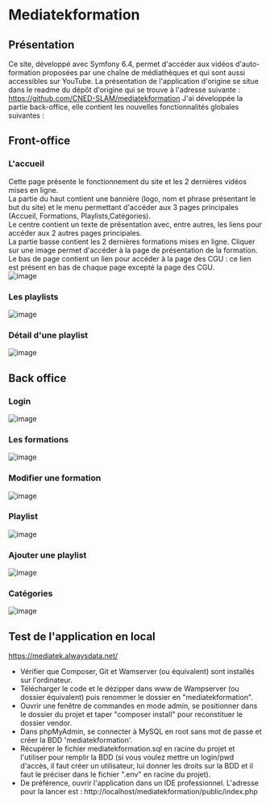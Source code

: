 # Mediatekformation
## Présentation
Ce site, développé avec Symfony 6.4, permet d'accéder aux vidéos d'auto-formation proposées par une chaîne de médiathèques et qui sont aussi accessibles sur YouTube.
La présentation de l'application d'origine se situe dans le readme du dépôt d'origine qui se trouve à l'adresse suivante : 
https://github.com/CNED-SLAM/mediatekformation
J'ai développée la partie back-office, elle contient les nouvelles fonctionnalités globales suivantes :
## Front-office

### L'accueil
Cette page présente le fonctionnement du site et les 2 dernières vidéos mises en ligne.<br>
La partie du haut contient une bannière (logo, nom et phrase présentant le but du site) et le menu permettant d'accéder aux 3 pages principales (Accueil, Formations, Playlists,Catégories).<br>
Le centre contient un texte de présentation avec, entre autres, les liens pour accéder aux 2 autres pages principales.<br>
La partie basse contient les 2 dernières formations mises en ligne. Cliquer sur une image permet d'accéder à la page de présentation de la formation.<br>
Le bas de page contient un lien pour accéder à la page des CGU : ce lien est présent en bas de chaque page excepté la page des CGU.<br>
![image](https://github.com/user-attachments/assets/bc3955da-4c3d-4593-b184-0c41d61a3b29)


### Les playlists
![image](https://github.com/user-attachments/assets/2aac0001-4a85-4959-8b04-25bd12ce314f)


### Détail d'une playlist
![image](https://github.com/user-attachments/assets/7cb8d027-d9ba-4644-9988-08f253d5d814)

## Back office
### Login

![image](https://github.com/user-attachments/assets/b746b65c-fce0-40d3-8c84-ea28d73cd886)
### Les formations

![image](https://github.com/user-attachments/assets/e5db89a0-86ab-4d3f-a7e1-1e19a7777eac)


### Modifier une formation

![image](https://github.com/user-attachments/assets/50faff20-6c2e-4201-977e-a886299376f7)

### Playlist
![image](https://github.com/user-attachments/assets/08dd9970-636c-470f-999e-719793a261a9)
### Ajouter une playlist
![image](https://github.com/user-attachments/assets/1631e6fe-b396-4090-bf06-cabf75ddd8df)

### Catégories 
![image](https://github.com/user-attachments/assets/bc62e4b9-fe2a-4384-9508-d4e99ac4d8ab)


## Test de l'application en local
https://mediatek.alwaysdata.net/ 
- Vérifier que Composer, Git et Wamserver (ou équivalent) sont installés sur l'ordinateur.
- Télécharger le code et le dézipper dans www de Wampserver (ou dossier équivalent) puis renommer le dossier en "mediatekformation".<br>
- Ouvrir une fenêtre de commandes en mode admin, se positionner dans le dossier du projet et taper "composer install" pour reconstituer le dossier vendor.<br>
- Dans phpMyAdmin, se connecter à MySQL en root sans mot de passe et créer la BDD 'mediatekformation'.<br>
- Récupérer le fichier mediatekformation.sql en racine du projet et l'utiliser pour remplir la BDD (si vous voulez mettre un login/pwd d'accès, il faut créer un utilisateur, lui donner les droits sur la BDD et il faut le préciser dans le fichier ".env" en racine du projet).<br>
- De préférence, ouvrir l'application dans un IDE professionnel. L'adresse pour la lancer est : http://localhost/mediatekformation/public/index.php<br>
